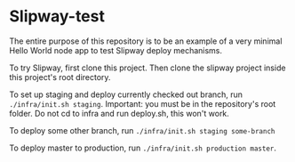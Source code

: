 # Slipway-test

The entire purpose of this repository is to be an example of a very minimal Hello World node app to test Slipway deploy mechanisms.

To try Slipway, first clone this project. Then clone the slipway project inside this project's root directory.

To set up staging and deploy currently checked out branch, run `./infra/init.sh staging`. 
Important: you must be in the repository's root folder. Do not cd to infra and run deploy.sh, this won't work.

To deploy some other branch, run  `./infra/init.sh staging some-branch`

To deploy master to production, run  `./infra/init.sh production master`.
